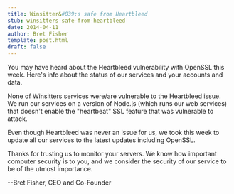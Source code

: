 ```yaml
---
title: Winsitter&#039;s safe from Heartbleed
stub: winsitters-safe-from-heartbleed
date: 2014-04-11
author: Bret Fisher
template: post.html
draft: false
---
```

You may have heard about the Heartbleed vulnerability with OpenSSL this week. Here's info about the status of our services and your accounts and data.

None of Winsitters services were/are vulnerable to the Heartbleed issue. We run our services on a version of Node.js (which runs our web services) that doesn't enable the "heartbeat" SSL feature that was vulnerable to attack.

Even though Heartbleed was never an issue for us, we took this week to update all our services to the latest updates including OpenSSL.

Thanks for trusting us to monitor your servers. We know how important computer security is to you, and we consider the security of our service to be of the utmost importance.

--Bret Fisher, CEO and Co-Founder
